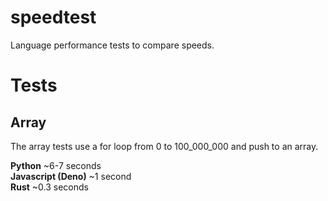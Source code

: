 # speedtest
Language performance tests to compare speeds.

# Tests
## Array
The array tests use a for loop from 0 to 100_000_000 and push to an array.

**Python** ~6-7 seconds<br/>
**Javascript (Deno)** ~1 second<br/>
**Rust** ~0.3 seconds<br/>

